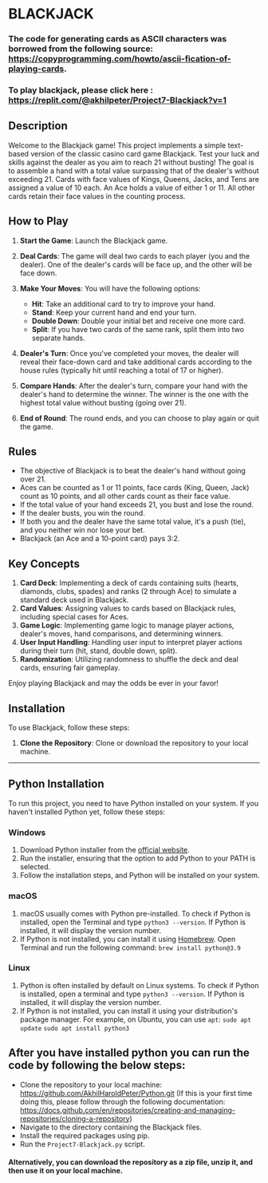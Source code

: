 # BLACKJACK


### The code for generating cards as ASCII characters was borrowed from the following source: https://copyprogramming.com/howto/ascii-fication-of-playing-cards.

### To play blackjack, please click here : https://replit.com/@akhilpeter/Project7-Blackjack?v=1


## Description

Welcome to the Blackjack game! This project implements a simple text-based version of the classic casino card game Blackjack. Test your luck and skills against the dealer as you aim to reach 21 without busting!
The goal is to assemble a hand with a total value surpassing that of the dealer's without exceeding 21. Cards with face values of Kings, Queens, Jacks, and Tens are assigned a value of 10 each. An Ace holds a value of either 1 or 11. All other cards retain their face values in the counting process.

## How to Play

1. **Start the Game**: Launch the Blackjack game.

2. **Deal Cards**: The game will deal two cards to each player (you and the dealer). One of the dealer's cards will be face up, and the other will be face down.

3. **Make Your Moves**: You will have the following options:
   - **Hit**: Take an additional card to try to improve your hand.
   - **Stand**: Keep your current hand and end your turn.
   - **Double Down**: Double your initial bet and receive one more card.
   - **Split**: If you have two cards of the same rank, split them into two separate hands.

4. **Dealer's Turn**: Once you've completed your moves, the dealer will reveal their face-down card and take additional cards according to the house rules (typically hit until reaching a total of 17 or higher).

5. **Compare Hands**: After the dealer's turn, compare your hand with the dealer's hand to determine the winner. The winner is the one with the highest total value without busting (going over 21).

6. **End of Round**: The round ends, and you can choose to play again or quit the game.

## Rules

- The objective of Blackjack is to beat the dealer's hand without going over 21.
- Aces can be counted as 1 or 11 points, face cards (King, Queen, Jack) count as 10 points, and all other cards count as their face value.
- If the total value of your hand exceeds 21, you bust and lose the round.
- If the dealer busts, you win the round.
- If both you and the dealer have the same total value, it's a push (tie), and you neither win nor lose your bet.
- Blackjack (an Ace and a 10-point card) pays 3:2.

## Key Concepts

1. **Card Deck**: Implementing a deck of cards containing suits (hearts, diamonds, clubs, spades) and ranks (2 through Ace) to simulate a standard deck used in Blackjack.
2. **Card Values**: Assigning values to cards based on Blackjack rules, including special cases for Aces.
3. **Game Logic**: Implementing game logic to manage player actions, dealer's moves, hand comparisons, and determining winners.
4. **User Input Handling**: Handling user input to interpret player actions during their turn (hit, stand, double down, split).
5. **Randomization**: Utilizing randomness to shuffle the deck and deal cards, ensuring fair gameplay.

Enjoy playing Blackjack and may the odds be ever in your favor!


## Installation

To use Blackjack, follow these steps:

1. **Clone the Repository**: Clone or download the repository to your local machine.

---

## Python Installation

To run this project, you need to have Python installed on your system. If you haven't installed Python yet, follow these steps:

### Windows

1. Download Python installer from the [official website](https://www.python.org/downloads/).
2. Run the installer, ensuring that the option to add Python to your PATH is selected.
3. Follow the installation steps, and Python will be installed on your system.

### macOS

1. macOS usually comes with Python pre-installed. To check if Python is installed, open the Terminal and type `python3 --version`. If Python is installed, it will display the version number.
2. If Python is not installed, you can install it using [Homebrew](https://brew.sh/). Open Terminal and run the following command:
`brew install python@3.9`

### Linux

1. Python is often installed by default on Linux systems. To check if Python is installed, open a terminal and type `python3 --version`. If Python is installed, it will display the version number.
2. If Python is not installed, you can install it using your distribution's package manager. For example, on Ubuntu, you can use `apt`:
`sudo apt update`
`sudo apt install python3`


## After you have installed python you can run the code by following the below steps:
- Clone the repository to your local machine: https://github.com/AkhilHaroldPeter/Python.git (If this is your first time doing this, please follow through the following documentation: https://docs.github.com/en/repositories/creating-and-managing-repositories/cloning-a-repository)
- Navigate to the directory containing the Blackjack files.
- Install the required packages using pip.
- Run the `Project7-Blackjack.py` script.
#### Alternatively, you can download the repository as a zip file, unzip it, and then use it on your local machine.
